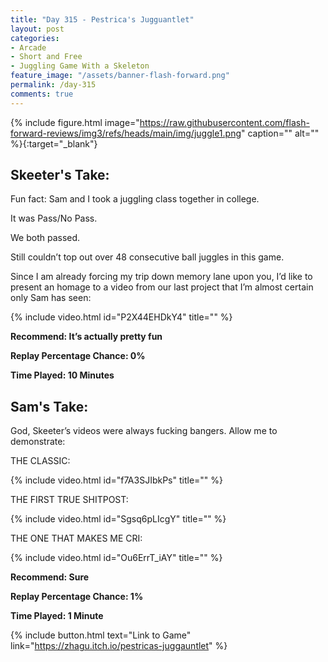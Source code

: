 ```yaml
---
title: "Day 315 - Pestrica's Jugguantlet"
layout: post
categories:
- Arcade
- Short and Free
- Juggling Game With a Skeleton
feature_image: "/assets/banner-flash-forward.png"
permalink: /day-315
comments: true
---
```


{% include figure.html image="https://raw.githubusercontent.com/flash-forward-reviews/img3/refs/heads/main/img/juggle1.png" caption="" alt="" %}{:target="_blank"}
 
## Skeeter's Take:

Fun fact: Sam and I took a juggling class together in college. 

It was Pass/No Pass. 

We both passed. 

Still couldn’t top out over 48 consecutive ball juggles in this game. 

Since I am already forcing my trip down memory lane upon you, I’d like to present an homage to a video from our last project that I’m almost certain only Sam has seen: 

{% include video.html id="P2X44EHDkY4" title="" %}

**Recommend: It’s actually pretty fun**

**Replay Percentage Chance: 0%**

**Time Played: 10 Minutes**

## Sam's Take:

God, Skeeter’s videos were always fucking bangers. Allow me to demonstrate:

THE CLASSIC:

{% include video.html id="f7A3SJIbkPs" title="" %}

THE FIRST TRUE SHITPOST:

{% include video.html id="Sgsq6pLIcgY" title="" %}

THE ONE THAT MAKES ME CRI:

{% include video.html id="Ou6ErrT_iAY" title="" %}

**Recommend: Sure**

**Replay Percentage Chance: 1%**

**Time Played: 1 Minute**

{% include button.html text="Link to Game" link="https://zhagu.itch.io/pestricas-juggauntlet" %}